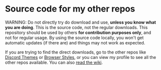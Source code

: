 # Source code for my other repos

WARNING: Do not directly try do download and use, **unless you know what you are doing**. This is the source code, not the regular downloads. This repository should be used by others **for contribution purposes only**, and not for regular usage. By using the source code locally, you won't get automatic updates (if there are) and things may not work as expected.

If you are trying to find the direct downloads, go to the other repos like [Discord Themes](https://github.com/gx-hacker/discord-themes) or [Browser Styles](https://github.com/gx-hacker/browser-styles), or you can view my profile to see all the other repos available. You can also [read the wiki](https://github.com/gx-hacker/home/wiki).
